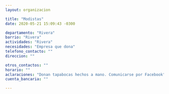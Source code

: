 ```yaml
---
layout: organizacion

title: "Modistas"
date: 2020-05-21 15:09:43 -0300

departamento: "Rivera"
barrio: "Rivera"
actividades: "Rivera"
necesidades: "Empresa que dona"
telefono_contacto: ""
direccion: ""

otros_contactos: ""
horario: ""
aclaraciones: "Donan tapabocas hechos a mano. Comunicarse por Facebook"
cuenta_bancaria: ""

---
```

